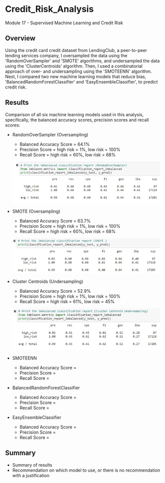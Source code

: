 # Credit_Risk_Analysis
Module 17 - Supervised Machine Learning and Credit Risk

## Overview

Using the credit card credit dataset from LendingClub, a peer-to-peer lending services company, I oversampled the data using the 'RandomOverSampler' and 'SMOTE' algorithms, and undersampled the data using the 'ClusterCentroids' algorithm. Then, I used a combinatorial approach of over- and undersampling using the 'SMOTEENN' algorithm. Next, I compared two new machine learning models that reduce bias, 'BalancedRandomForestClassifier' and 'EasyEnsembleClassifier', to predict credit risk. 

## Results

Comparison of all six machine learning models used in this analysis, specifically, the balanced accuracy scores, precision scores and recall scores:

* RandomOverSampler (Oversampling)
    * Balanced Accuracy Score = 64.1%
    * Precision Score = high risk = 1%, low risk = 100%
    * Recall Score = high risk = 60%, low risk = 68%

    ![Image of RandomOverSampler](https://github.com/jcourt99/Credit_Risk_Analysis/blob/main/Images/RandomOverSampler_classification.jpg)


* SMOTE (Oversampling)
    * Balanced Accuracy Score = 63.7%
    * Precision Score = high risk = 1%, low risk = 100%
    * Recall Score = high risk = 60%, low risk = 68%

    ![Image of SMOTE](https://github.com/jcourt99/Credit_Risk_Analysis/blob/main/Images/SMOTE_classification.jpg)


* Cluster Centroids (Undersampling)
    * Balanced Accuracy Score = 52.9%
    * Precision Score = high risk = 1%, low risk = 100%
    * Recall Score = high risk = 61%, low risk = 45%

    ![Image of Cluster Centroids](https://github.com/jcourt99/Credit_Risk_Analysis/blob/main/Images/Centroid_Cluster_classification.jpg)
    

* SMOTEENN
    * Balanced Accuracy Score = 
    * Precision Score = 
    * Recall Score = 

* BalancedRandomForestClassifier
    * Balanced Accuracy Score = 
    * Precision Score = 
    * Recall Score = 

* EasyEnsembleClassifier
    * Balanced Accuracy Score = 
    * Precision Score = 
    * Recall Score = 


## Summary
* Summary of results
* Recommendation on which model to use, or there is no recommendation with a justification


